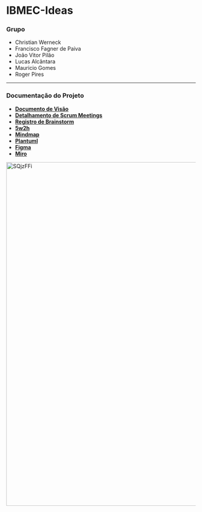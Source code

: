 # IBMEC-Ideas
### Grupo
- Christian Werneck
- Francisco Fagner de Paiva
- João Vitor Pilão
- Lucas Alcântara
- Mauricio Gomes
- Roger Pires

---

### Documentação do Projeto

- **[Documento de Visão](./Documento%20de%20Visão.md)**
- **[Detalhamento de Scrum Meetings](./Detalhamento%20de%20Scrum%20Meetings.md)**
- **[Registro de Brainstorm](./Registro%20de%20Brainstorm.md)**
- **[5w2h](./5W2H.jpeg)**
- **[Mindmap](./Miro.jpeg)**
- **[Plantuml](./Diagramaplantuml.png)**
- **[Figma](https://www.figma.com/design/YgOl5ZEmjyz7EThE4DrL4U/Rascunho-AP1?node-id=0-1&t=CigPvVxjiv3CuBap-1)**
- **[Miro](https://miro.com/app/board/uXjVJGxTnDk=/)**
  
<img width="1441" height="913" alt="SQjzFFi" src="https://github.com/user-attachments/assets/ea3757c6-6628-4a88-8164-20f802141602" />
